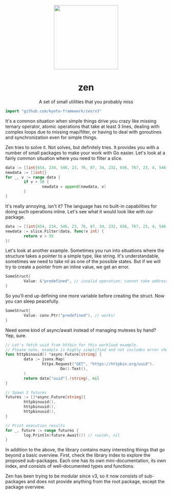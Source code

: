 
<p align="center">
    <img width="200" src="https://kyoto.codes/images/icons/yin-yang.svg" />
</p>

<h1 align="center">zen</h1>

<p align="center">
    A set of small utilities that you probably miss
</p>

```go
import "github.com/kyoto-framework/zen/v3"
```

It's a common situation when simple things drive you crazy like missing ternary operator, atomic operations that take at least 3 lines, dealing with complex loops due to missing map/filter, or having to deal with goroutines and synchronization even for simple things.

Zen tries to solve it. Not solves, but definitely tries. It provides you with a number of small packages to make your work with Go easier. Let's look at a fairly common situation where you need to filter a slice.

```go
data := []int{654, 234, 546, 23, 76, 87, 34, 232, 656, 767, 23, 4, 546, 56}
newdata := []int{}
for _, v := range data {
        if v > 50 {
                newdata = append(newdata, v)
        }
}
```

It's really annoying, isn't it? The language has no built\-in capabilities for doing such operations inline. Let's see what it would look like with our package.

```go
data := []int{654, 234, 546, 23, 76, 87, 34, 232, 656, 767, 23, 4, 546, 56}
newdata := slice.Filter(data, func(v int) {
        return v > 50
})
```

Let's look at another example. Sometimes you run into situations where the structure takes a pointer to a simple type, like string. It's understandable, sometimes we need to take nil as one of the possible states. But if we will try to create a pointer from an inline value, we get an error.

```go
SomeStruct{
        Value: &"predefined", // invalid operation: cannot take address of "predefined" (untyped string constant)
}
```

So you'll end up defining one more variable before creating the struct. Now you can sleep peacefully.

```go
SomeStruct{
        Value: conv.Ptr("predefined"), // works!
}
```

Need some kind of async/await instead of managing mutexes by hand? Yep, sure.

```go
// Let's fetch uuid from httbin for this workload example.
// Please note, example is highly simplified and not includes error checking.
func httpbinuuid() *async.Future[string] {
        data := jsonx.Map(
                httpx.Request("GET", "https://httpbin.org/uuid").
                        Do().Text(),
        )
        return data["uuid"].(string), nil
}

// Spawn 3 futures
futures := []*async.Future[string]{
        httpbinuuid(),
        httpbinuuid(),
        httpbinuuid(),
}

// Print execution results
for _, future := range futures {
        log.Println(future.Await()) // <uuid>, nil
}
```

In addition to the above, the library contains many interesting things that go beyond a basic overview. First, check the library index to explore the proposed sub\-packages. Each one has its own mini\-documentation, its own index, and consists of well\-documented types and functions.

Zen has been trying to be modular since v3, so it now consists of sub\-packages and does not provide anything from the root package, except the package overview.
